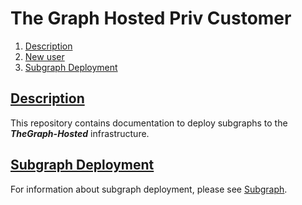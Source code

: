# The Graph Hosted Priv Customer

 1. [Description](#description)
 2. [New user](#new-user)
 3. [Subgraph Deployment](#subgraph-deployment)

## [Description](#the-graph-hosted-priv-doc)

 This repository contains documentation to deploy subgraphs to the ***TheGraph-Hosted*** infrastructure.

## [Subgraph Deployment](#the-graph-hosted-priv-doc)

 For information about subgraph deployment, please see [Subgraph](Subgraph.md).
